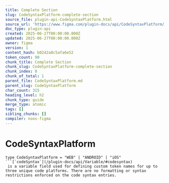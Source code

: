 ```yaml
---
title: Complete Section
slug: CodeSyntaxPlatform-complete-section
source_file: plugin-api-CodeSyntaxPlatform.html
source_url: 'https://www.figma.com/plugin-docs/api/CodeSyntaxPlatform/'
doc_type: plugin-api
created: 2025-06-27T00:00:00.000Z
updated: 2025-06-27T00:00:00.000Z
owner: figma
version: 1
content_hash: b0242a0c5afa6e52
token_count: 90
chunk_title: Complete Section
chunk_slug: CodeSyntaxPlatform-complete-section
chunk_index: 0
chunk_of_total: 1
parent_file: CodeSyntaxPlatform.md
parent_slug: CodeSyntaxPlatform
char_count: 315
heading_level: h2
chunk_type: guide
merge_type: atomic
tags: []
sibling_chunks: []
compiler: noos-figma
---
```


# CodeSyntaxPlatform

```
type CodeSyntaxPlatform = "WEB" | "ANDROID" | "iOS"
```[`codeSyntax`](/plugin-docs/api/Variable/#codesyntax)
 is a variable field used for defining custom token names for up to three unique code platforms. There are no formatting or syntax restrictions enforced on the code syntax entries.
